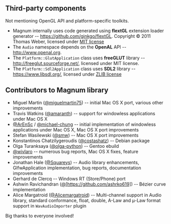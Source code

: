 Third-party components
----------------------

Not mentioning OpenGL API and platform-specific toolkits.

*   Magnum internally uses code generated using **flextGL** extension loader
    generator -- https://github.com/ginkgo/flextGL. Copyright © 2011 Thomas
    Weber, licensed under [MIT license](https://raw.githubusercontent.com/ginkgo/flextGL/master/COPYING)
*   The `Audio` namespace depends on the **OpenAL** API --
    http://www.openal.org.
*   The `Platform::GlutApplication` class uses **freeGLUT** library --
    http://freeglut.sourceforge.net/, licensed under MIT license.
*   The `Platform::Sdl2Application` class uses **SDL2** library --
    https://www.libsdl.org/, licensed under [ZLIB license](http://www.gzip.org/zlib/zlib_license.html)

Contributors to Magnum library
------------------------------

*   Miguel Martin ([@miguelmartin75](https://github.com/miguelmartin75)) --
    initial Mac OS X port, various other improvements
*   Travis Watkins ([@amaranth](https://github.com/amaranth)) -- support for
    windowless applications under Mac OS X
*   [@ArEnSc](https://github.com/ArEnSc) / [@michael-chung](https://github.com/michael-chung) --
    initial implementation of windowless applications under Mac OS X, Mac OS X
    port improvements
*   Stefan Wasilewski ([@smw](https://github.com/smw)) -- Mac OS X port
    improvements
*   Konstantinos Chatzilygeroudis ([@costashatz](https://github.com/costashatz)) --
    Debian package
*   Olga Turanksaya ([@olga-python](https://github.com/olga-python)) -- Gentoo
    ebuild
*   [@wivlaro](https://github.com/wivlaro) -- numerous bug reports, Mac OS X
    fixes, feature improvements
*   Jonathan Hale ([@Squareys](https://github.com/Squareys)) -- Audio library
    enhancements, GlfwApplication implementation, bug reports, documentation
    improvements
*   Gerhard de Clercq -- Windows RT (Store/Phone) port
*   Ashwin Ravichandran ([@](ashrko619)[https://github.com/ashrko619]) --
    Bézier curve implementation
*   Alice Margatroid ([@Alicemargatroid](https://github.com/Alicemargatroid)) --
    Multi-channel support in Audio library, standard conformance, float,
    double, A-Law and μ-Law format support in `WavAudioImporter` plugin

Big thanks to everyone involved!
